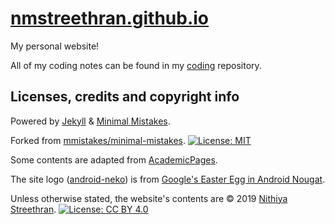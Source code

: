 # [nmstreethran.github.io](https://nmstreethran.github.io/)

My personal website! 

All of my coding notes can be found in my [coding](https://github.com/nmstreethran/coding) repository.

## Licenses, credits and copyright info

Powered by [Jekyll](https://jekyllrb.com/) & [Minimal Mistakes](https://mademistakes.com/work/minimal-mistakes-jekyll-theme/). 

Forked from [mmistakes/minimal-mistakes](https://github.com/mmistakes/minimal-mistakes). [![License: MIT](https://img.shields.io/badge/License-MIT-yellow.svg)](https://opensource.org/licenses/MIT) 

Some contents are adapted from [AcademicPages](https://github.com/academicpages/academicpages.github.io).

The site logo ([android-neko](/assets/icons/android-neko.png)) is from [Google's Easter Egg in Android Nougat](https://lifehacker.com/how-to-play-googles-secret-neko-atsume-style-easter-egg-1786123017).

Unless otherwise stated, the website's contents are © 2019 [Nithiya Streethran](mailto:nmstreethran@gmail.com). [![License: CC BY 4.0](https://img.shields.io/badge/License-CC%20BY%204.0-lightgrey.svg)](https://creativecommons.org/licenses/by/4.0/)